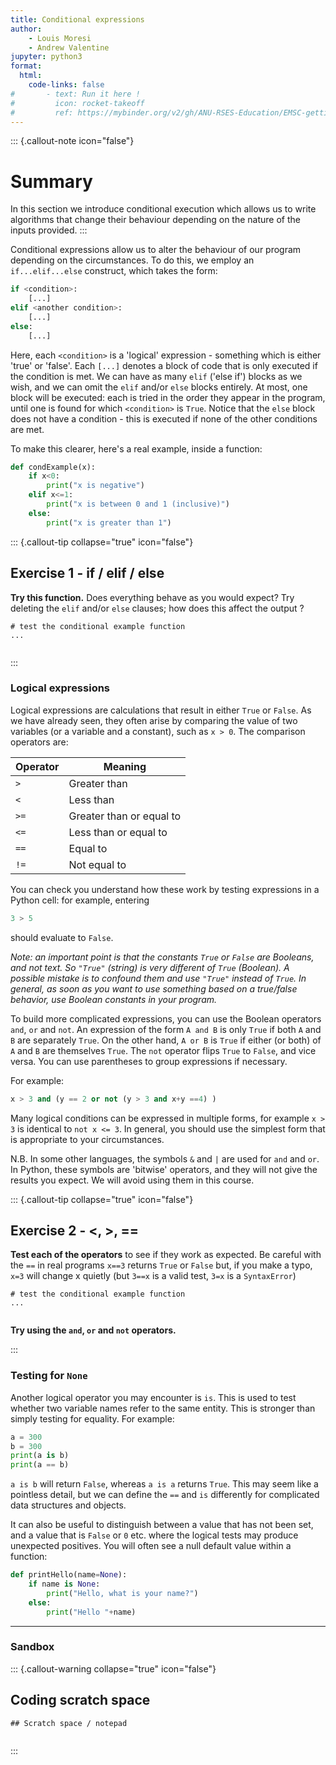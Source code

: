 ```yaml
---
title: Conditional expressions
author: 
    - Louis Moresi
    - Andrew Valentine
jupyter: python3
format:
  html:
    code-links: false
#       - text: Run it here !
#         icon: rocket-takeoff
#         ref: https://mybinder.org/v2/gh/ANU-RSES-Education/EMSC-getting-going-with-python/HEAD?labpath=WebBook/Notebooks%2FBinderLandingPage.qmd
---
```


::: {.callout-note icon="false"}
# Summary

In this section we introduce conditional execution which allows us to write algorithms that change their behaviour depending on the nature of the inputs provided. 
:::

Conditional expressions allow us to alter the behaviour of our program depending on the circumstances. To do this, we employ an `if...elif...else` construct, which takes the form:
```python
if <condition>:
    [...]
elif <another condition>:
    [...]
else:
    [...]
```
Here, each `<condition>` is a 'logical' expression - something which is either 'true' or 'false'. Each `[...]` denotes a block of code that is only executed if the condition is met. We can have as many `elif` ('else if') blocks as we wish, and we can omit the `elif` and/or `else` blocks entirely. At most, one block will be executed: each is tried in the order they appear in the program, until one is found for which `<condition>` is `True`. Notice that the `else` block does not have a condition - this is executed if none of the other conditions are met.

To make this clearer, here's a real example, inside a function:
```python
def condExample(x):
    if x<0:
        print("x is negative")
    elif x<=1:
        print("x is between 0 and 1 (inclusive)")
    else:
        print("x is greater than 1")
```


::: {.callout-tip collapse="true" icon="false"}
## Exercise 1 - if / elif / else 

**Try this function.** Does everything behave as you would expect? Try deleting the `elif` and/or `else` clauses; how does this affect the output ?

```{python}
# test the conditional example function
...


```
:::

### Logical expressions

Logical expressions are calculations that result in either `True` or `False`. As we have already seen, they often arise by comparing the value of two variables (or a variable and a constant), such as `x > 0`. The comparison operators are:

| Operator | Meaning |
|---|---|
|`>` | Greater than|
|`<` | Less than|
|`>=`| Greater than or equal to|
|`<=`| Less than or equal to|
|`==`| Equal to|
|`!=`| Not equal to|

You can check you understand how these work by testing expressions in a Python cell: for example, entering
```python
3 > 5
```
should evaluate to `False`.

*Note: an important point is that the constants `True` or `False` are Booleans, and not text. So `"True"` (string) is very different of `True` (Boolean). A possible mistake is to confound them and use `"True"` instead of `True`. In general, as soon as you want to use something based on a true/false behavior, use Boolean constants in your program.*

To build more complicated expressions, you can use the Boolean operators `and`, `or` and `not`. An expression of the form `A and B` is only `True` if both `A` and `B` are separately `True`. On the other hand, `A or B` is `True` if either (or both) of `A` and `B` are themselves `True`. The `not` operator flips `True` to `False`, and vice versa. You can use parentheses to group expressions if necessary.

For example:
```python
x > 3 and (y == 2 or not (y > 3 and x+y ==4) )
```
Many logical conditions can be expressed in multiple forms, for example `x > 3` is identical to `not x <= 3`. In general, you should use the simplest form that is appropriate to your circumstances. 

N.B. In some other languages, the symbols `&` and `|` are used for `and` and `or`. In Python, these symbols are 'bitwise' operators, and they will not give the results you expect. We will avoid using them in this course.

::: {.callout-tip collapse="true" icon="false"}
## Exercise 2 - <, >, == 

**Test each of the operators** to see if they work as expected. Be careful with the `==` in real programs `x==3` returns `True` or `False` but, if you make a typo, `x=3` will change x quietly (but `3==x` is a valid test, `3=x` is a `SyntaxError`)

```{python}
# test the conditional example function
...


```

**Try using the `and`, `or` and `not` operators.**

:::

### Testing for `None`

Another logical operator you may encounter is `is`. This is used to test whether two variable names refer to the same entity. This is stronger than simply testing for equality. For example:

```python
a = 300
b = 300
print(a is b)
print(a == b)
```

`a is b` will return `False`, whereas `a is a` returns `True`. This may seem like a pointless detail, but we can define the `==` and `is` differently for complicated data structures and objects. 

It can also be useful to distinguish between a value that has not been set, and a value that is `False` or `0` etc. where the logical tests may produce unexpected positives. You will often see a null default value within a function:

```python
def printHello(name=None):
    if name is None:
        print("Hello, what is your name?")
    else:
        print("Hello "+name)
```


---

### Sandbox

::: {.callout-warning collapse="true" icon="false"}

## Coding scratch space


```{python}
## Scratch space / notepad


```
:::